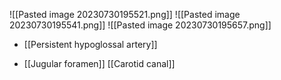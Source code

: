![[Pasted image 20230730195521.png]]
![[Pasted image 20230730195541.png]]
![[Pasted image 20230730195657.png]]
- [[Persistent hypoglossal artery]]

- [[Jugular foramen]]
[[Carotid canal]]

